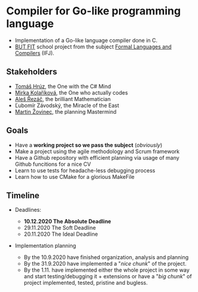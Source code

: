 # Compiler for Go-like programming language

* Implementation of a Go-like language compiler done in C. 
* [BUT FIT](https://www.fit.vut.cz/) school project from the subject [Formal Languages and Compilers](https://www.fit.vut.cz/study/course/13305/.cs) (IFJ).

## Stakeholders 
* [Tomáš Hrúz](https://github.com/Zokinko), the One with the C# Mind
* [Mirka Kolaříková](https://github.com/miricinka), the One who actually codes
* [Aleš Řezáč](https://github.com/xrezac21), the brilliant Mathematician
* Ľubomír Závodský, the Miracle of the East
* [Martin Žovinec](https://github.com/xzovin00), the planning Mastermind

## Goals
* Have a **working project so we pass the subject** (*obviously*)
* Make a project using the agile methodology and Scrum framework
* Have a Github repository with efficient planning via usage of many Github funcitions for a nice CV
* Learn to use tests for headache-less debugging process
* Learn how to use CMake for a glorious MakeFile

## Timeline
* Deadlines:
	* **10.12.2020 The Absolute Deadline**
	* 29.11.2020 The Soft Deadline
	* 20.11.2020 The Ideal Deadline
	
* Implementation planning
	* By the 10.9.2020 have finished organization, analysis and planning
	* By the 31.9.2020 have implemented a "*nice chunk*" of the project.
	* By the 1.11. have implemented either the whole project in some way and start testing/debugging it + extensions or have a "*big chunk*" of project implemented, tested, pristine and bugless.
